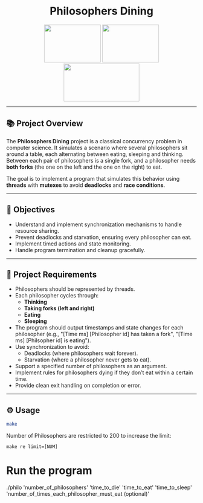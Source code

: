 <h1 align="center">Philosophers Dining</h1>
<p align="center">
  <img width=150 height=100 src="https://media1.tenor.com/m/z40WAPqRtecAAAAd/winnie-the-pooh-hungry.gif">
  <img width=150 height=100 src="https://media1.tenor.com/m/SHfPQLDYXqgAAAAd/winnie-the-oooh-sleep.gif">
  <img width=200 height=100 src="https://media1.tenor.com/m/1KrRCz7jr9oAAAAC/winnie-the-pooh-think-think.gif">
</p>

---

## 📚 Project Overview

The **Philosophers Dining** project is a classical concurrency problem in computer science. It simulates a scenario where several philosophers sit around a table, each alternating between eating, sleeping and thinking. Between each pair of philosophers is a single fork, and a philosopher needs **both forks** (the one on the left and the one on the right) to eat.

The goal is to implement a program that simulates this behavior using **threads** with **mutexes** to avoid **deadlocks** and **race conditions**.

---

## 🎯 Objectives

- Understand and implement synchronization mechanisms to handle resource sharing.  
- Prevent deadlocks and starvation, ensuring every philosopher can eat.    
- Implement timed actions and state monitoring.  
- Handle program termination and cleanup gracefully.

---

## 📝 Project Requirements
- Philosophers should be represented by threads.  
- Each philosopher cycles through:  
  - **Thinking**   
  - **Taking forks (left and right)**  
  - **Eating** 
  - **Sleeping**  
- The program should output timestamps and state changes for each philosopher (e.g., "[Time ms] [Philosopher id] has taken a fork", "[Time ms] [Philsopher id] is eating").  
- Use synchronization to avoid:  
  - Deadlocks (where philosophers wait forever).  
  - Starvation (where a philosopher never gets to eat).  
- Support a specified number of philosophers as an argument.  
- Implement rules for philosophers dying if they don’t eat within a certain time.  
- Provide clean exit handling on completion or error.

---

## ⚙️ Usage

```bash
make
```

Number of Philosophers are restricted to 200 to increase the limit:
```
make re limit=[NUM]
```
# Run the program
./philo 'number_of_philosophers' 'time_to_die' 'time_to_eat' 'time_to_sleep' 'number_of_times_each_philosopher_must_eat (optional)'
